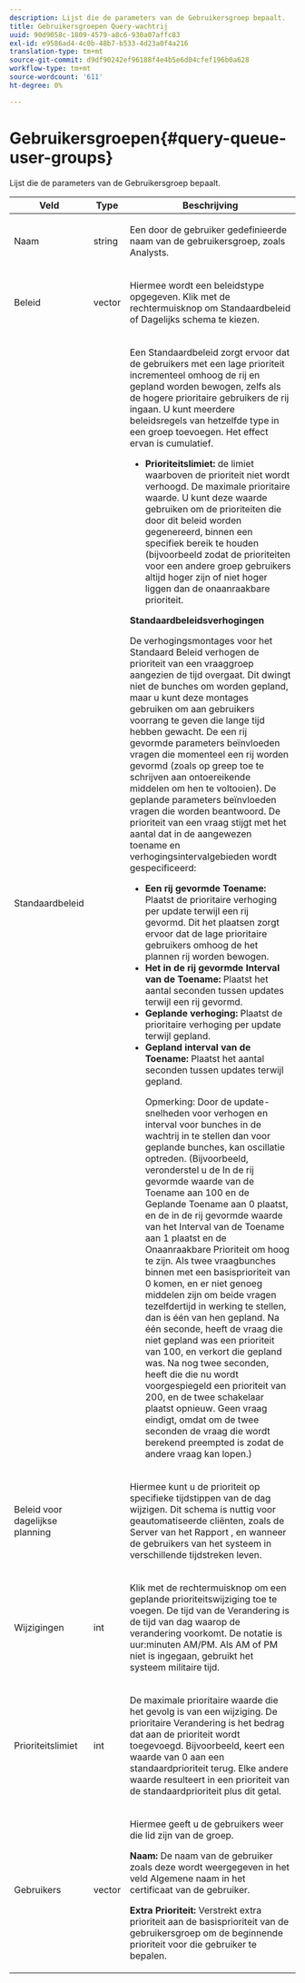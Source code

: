 ```yaml
---
description: Lijst die de parameters van de Gebruikersgroep bepaalt.
title: Gebruikersgroepen Query-wachtrij
uuid: 90d9058c-1809-4579-a8c6-930a07affc83
exl-id: e9586ad4-4c0b-48b7-b533-4d23a0f4a216
translation-type: tm+mt
source-git-commit: d9df90242ef96188f4e4b5e6d04cfef196b0a628
workflow-type: tm+mt
source-wordcount: '611'
ht-degree: 0%

---
```


# Gebruikersgroepen{#query-queue-user-groups}

Lijst die de parameters van de Gebruikersgroep bepaalt.

<table id="table_670A47E25A7A43F0B599BD7ABB173E69"> 
 <thead> 
  <tr> 
   <th colname="col1" class="entry"> Veld </th> 
   <th colname="col2" class="entry"> Type </th> 
   <th colname="col3" class="entry"> Beschrijving </th> 
  </tr> 
 </thead>
 <tbody> 
  <tr> 
   <td colname="col1"> <p>Naam </p> </td> 
   <td colname="col2"> <p>string </p> </td> 
   <td colname="col3"> <p>Een door de gebruiker gedefinieerde naam van de gebruikersgroep, zoals Analysts. </p> </td> 
  </tr> 
  <tr> 
   <td colname="col1"> <p>Beleid </p> </td> 
   <td colname="col2"> <p>vector </p> </td> 
   <td colname="col3"> <p>Hiermee wordt een beleidstype opgegeven. Klik met de rechtermuisknop om Standaardbeleid of Dagelijks schema te kiezen. </p> </td> 
  </tr> 
  <tr> 
   <td colname="col1"> <p>Standaardbeleid </p> </td> 
   <td colname="col2"> </td> 
   <td colname="col3"> <p>Een Standaardbeleid zorgt ervoor dat de gebruikers met een lage prioriteit incrementeel omhoog de rij en gepland worden bewogen, zelfs als de hogere prioritaire gebruikers de rij ingaan. U kunt meerdere beleidsregels van hetzelfde type in een groep toevoegen. Het effect ervan is cumulatief. 
     <ul id="ul_F7F60D23DC934F61AF2183177A11FA65"> 
      <li id="li_805ED3E740814FAEBFF2B411BAB3D248"><b>Prioriteitslimiet:</b> de limiet waarboven de prioriteit niet wordt verhoogd. De maximale prioritaire waarde. U kunt deze waarde gebruiken om de prioriteiten die door dit beleid worden gegenereerd, binnen een specifiek bereik te houden (bijvoorbeeld zodat de prioriteiten voor een andere groep gebruikers altijd hoger zijn of niet hoger liggen dan de onaanraakbare prioriteit. </li> 
     </ul> </p> <p> <b>Standaardbeleidsverhogingen</b> </p> <p>De verhogingsmontages voor het Standaard Beleid verhogen de prioriteit van een vraaggroep aangezien de tijd overgaat. Dit dwingt niet de bunches om worden gepland, maar u kunt deze montages gebruiken om aan gebruikers voorrang te geven die lange tijd hebben gewacht. De een rij gevormde parameters beïnvloeden vragen die momenteel een rij worden gevormd (zoals op greep toe te schrijven aan ontoereikende middelen om hen te voltooien). De geplande parameters beïnvloeden vragen die worden beantwoord. De prioriteit van een vraag stijgt met het aantal dat in de aangewezen toename en verhogingsintervalgebieden wordt gespecificeerd: 
     <ul id="ul_7A5EE18CE10E4484A203B938525C806C"> 
      <li id="li_4B5CD827AF3848DA811A96C851340518"><b>Een rij gevormde Toename:</b> Plaatst de prioritaire verhoging per update terwijl een rij gevormd. Dit het plaatsen zorgt ervoor dat de lage prioritaire gebruikers omhoog de het plannen rij worden bewogen. </li> 
      <li id="li_91CA798235234A1CAC7AB32A7FB1CE84"><b>Het in de rij gevormde Interval van de Toename:</b> Plaatst het aantal seconden tussen updates terwijl een rij gevormd. </li> 
      <li id="li_079275E21ABA43B796A853624A6BDC29"><b>Geplande verhoging:</b> Plaatst de prioritaire verhoging per update terwijl gepland. </li> 
      <li id="li_3AE2EC3EBE6C4670BA0FA1BBD03FEBBD"><b>Gepland interval van de Toename:</b> Plaatst het aantal seconden tussen updates terwijl gepland. <p> <p>Opmerking:  Door de update-snelheden voor verhogen en interval voor bunches in de wachtrij in te stellen dan voor geplande bunches, kan oscillatie optreden. (Bijvoorbeeld, veronderstel u de In de rij gevormde waarde van de Toename aan 100 en de Geplande Toename aan 0 plaatst, en de in de rij gevormde waarde van het Interval van de Toename aan 1 plaatst en de Onaanraakbare Prioriteit om hoog te zijn. Als twee vraagbunches binnen met een basisprioriteit van 0 komen, en er niet genoeg middelen zijn om beide vragen tezelfdertijd in werking te stellen, dan is één van hen gepland. Na één seconde, heeft de vraag die niet gepland was een prioriteit van 100, en verkort die gepland was. Na nog twee seconden, heeft die die nu wordt voorgespiegeld een prioriteit van 200, en de twee schakelaar plaatst opnieuw. Geen vraag eindigt, omdat om de twee seconden de vraag die wordt berekend preempted is zodat de andere vraag kan lopen.) </p> </p> </li> 
     </ul> </p> </td> 
  </tr> 
  <tr> 
   <td colname="col1"> <p>Beleid voor dagelijkse planning </p> </td> 
   <td colname="col2"> </td> 
   <td colname="col3"> <p>Hiermee kunt u de prioriteit op specifieke tijdstippen van de dag wijzigen. Dit schema is nuttig voor geautomatiseerde cliënten, zoals <span class="wintitle"> de Server van het Rapport </span>, en wanneer de gebruikers van het systeem in verschillende tijdstreken leven. </p> </td> 
  </tr> 
  <tr> 
   <td colname="col1"> <p>Wijzigingen </p> </td> 
   <td colname="col2"> <p>int </p> </td> 
   <td colname="col3"> <p>Klik met de rechtermuisknop om een geplande prioriteitswijziging toe te voegen. De tijd van de Verandering is de tijd van dag waarop de verandering voorkomt. De notatie is uur:minuten AM/PM. Als AM of PM niet is ingegaan, gebruikt het systeem militaire tijd. </p> </td> 
  </tr> 
  <tr> 
   <td colname="col1"> <p>Prioriteitslimiet </p> </td> 
   <td colname="col2"> <p>int </p> </td> 
   <td colname="col3"> <p>De maximale prioritaire waarde die het gevolg is van een wijziging. De prioritaire Verandering is het bedrag dat aan de prioriteit wordt toegevoegd. Bijvoorbeeld, keert een waarde van 0 aan een standaardprioriteit terug. Elke andere waarde resulteert in een prioriteit van de standaardprioriteit plus dit getal. </p> </td> 
  </tr> 
  <tr> 
   <td colname="col1"> <p>Gebruikers </p> </td> 
   <td colname="col2"> <p>vector </p> </td> 
   <td colname="col3"> <p>Hiermee geeft u de gebruikers weer die lid zijn van de groep. </p> <p> <b>Naam:</b> De naam van de gebruiker zoals deze wordt weergegeven in het veld Algemene naam in het certificaat van de gebruiker. </p> <p> <b>Extra Prioriteit:</b> Verstrekt extra prioriteit aan de basisprioriteit van de gebruikersgroep om de beginnende prioriteit voor die gebruiker te bepalen. </p> </td> 
  </tr> 
 </tbody> 
</table>

